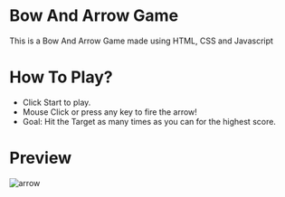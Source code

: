 # Bow And Arrow Game
This is a Bow And Arrow Game made using HTML, CSS and Javascript

# How To Play?
- Click Start to play.
- Mouse Click or press any key to fire the arrow!
- Goal: Hit the Target as many times as you can for the highest score.

# Preview
![arrow](https://github.com/5h0ov/GameZone/assets/83227649/f158b505-5ab9-4615-8452-1a6f1307aaae)


